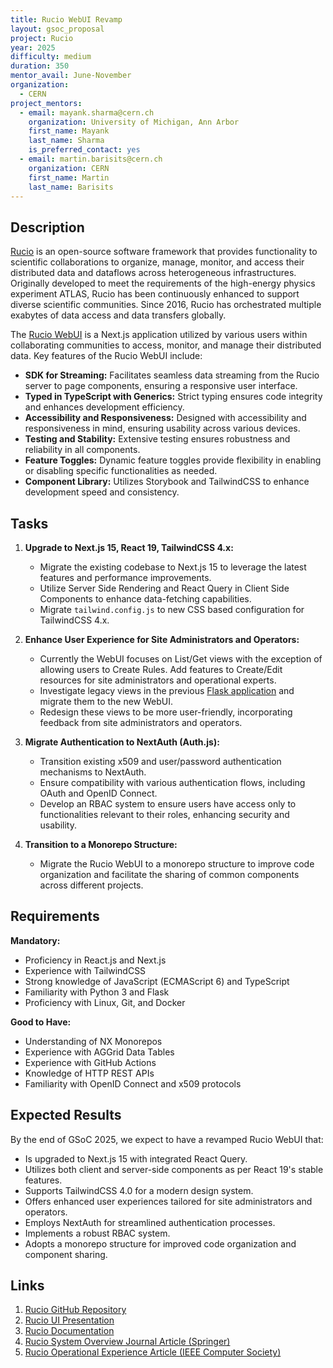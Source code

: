 ```yaml
---
title: Rucio WebUI Revamp
layout: gsoc_proposal
project: Rucio
year: 2025
difficulty: medium
duration: 350
mentor_avail: June-November
organization:
  - CERN
project_mentors:
  - email: mayank.sharma@cern.ch
    organization: University of Michigan, Ann Arbor
    first_name: Mayank
    last_name: Sharma
    is_preferred_contact: yes
  - email: martin.barisits@cern.ch
    organization: CERN
    first_name: Martin
    last_name: Barisits
---
```


## Description

[Rucio](https://rucio.cern.ch) is an open-source software framework that provides functionality to scientific collaborations to organize, manage, monitor, and access their distributed data and dataflows across heterogeneous infrastructures. Originally developed to meet the requirements of the high-energy physics experiment ATLAS, Rucio has been continuously enhanced to support diverse scientific communities. Since 2016, Rucio has orchestrated multiple exabytes of data access and data transfers globally.

The [Rucio WebUI](https://github.com/rucio/webui) is a Next.js application utilized by various users within collaborating communities to access, monitor, and manage their distributed data. Key features of the Rucio WebUI include:

- **SDK for Streaming:** Facilitates seamless data streaming from the Rucio server to page components, ensuring a responsive user interface.
- **Typed in TypeScript with Generics:** Strict typing ensures code integrity and enhances development efficiency.
- **Accessibility and Responsiveness:** Designed with accessibility and responsiveness in mind, ensuring usability across various devices.
- **Testing and Stability:** Extensive testing ensures robustness and reliability in all components.
- **Feature Toggles:** Dynamic feature toggles provide flexibility in enabling or disabling specific functionalities as needed.
- **Component Library:** Utilizes Storybook and TailwindCSS to enhance development speed and consistency.

## Tasks

1. **Upgrade to Next.js 15, React 19, TailwindCSS 4.x:**
   - Migrate the existing codebase to Next.js 15 to leverage the latest features and performance improvements.
   - Utilize Server Side Rendering and React Query in Client Side Components to enhance data-fetching capabilities.
   - Migrate `tailwind.config.js` to new CSS based configuration for TailwindCSS 4.x. 

2. **Enhance User Experience for Site Administrators and Operators:**
   - Currently the WebUI focuses on List/Get views with the exception of allowing users to Create Rules. Add features to Create/Edit resources for site administrators and operational experts.
   - Investigate legacy views in the previous [Flask application](https://github.com/rucio/rucio/tree/master/lib/rucio/web/ui/flask) and migrate them to the new WebUI.
   - Redesign these views to be more user-friendly, incorporating feedback from site administrators and operators.

3. **Migrate Authentication to NextAuth (Auth.js):**
   - Transition existing x509 and user/password authentication mechanisms to NextAuth.
   - Ensure compatibility with various authentication flows, including OAuth and OpenID Connect.
   - Develop an RBAC system to ensure users have access only to functionalities relevant to their roles, enhancing security and usability.

4. **Transition to a Monorepo Structure:**
   - Migrate the Rucio WebUI to a monorepo structure to improve code organization and facilitate the sharing of common components across different projects.

## Requirements

**Mandatory:**
- Proficiency in React.js and Next.js
- Experience with TailwindCSS
- Strong knowledge of JavaScript (ECMAScript 6) and TypeScript
- Familiarity with Python 3 and Flask
- Proficiency with Linux, Git, and Docker

**Good to Have:**
- Understanding of NX Monorepos
- Experience with AGGrid Data Tables
- Experience with GitHub Actions
- Knowledge of HTTP REST APIs
- Familiarity with OpenID Connect and x509 protocols

## Expected Results

By the end of GSoC 2025, we expect to have a revamped Rucio WebUI that:
- Is upgraded to Next.js 15 with integrated React Query.
- Utilizes both client and server-side components as per React 19's stable features.
- Supports TailwindCSS 4.0 for a modern design system.
- Offers enhanced user experiences tailored for site administrators and operators.
- Employs NextAuth for streamlined authentication processes.
- Implements a robust RBAC system.
- Adopts a monorepo structure for improved code organization and component sharing.

## Links

1. [Rucio GitHub Repository](https://github.com/rucio/rucio)
2. [Rucio UI Presentation](https://docs.google.com/presentation/d/1mXw8Xo3bknO8Ahyd6RvKlNP0OwgXdKJxz6fWiuLYOdI/edit?usp=sharing)
3. [Rucio Documentation](https://rucio.readthedocs.io/en/latest/)
4. [Rucio System Overview Journal Article (Springer)](https://doi.org/10.1007/s41781-019-0026-3)
5. [Rucio Operational Experience Article (IEEE Computer Society)](http://sites.computer.org/debull/A20mar/p9.pdf)
